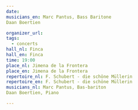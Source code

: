 ```yaml
---
date:
musicians_en: Marc Pantus, Bass Baritone
Daan Boertien

organizer_url: 
tags:
  - concerts
hall_nl: Finca
hall_en: Finca
time: 19:00
place_nl: Jimena de la Frontera
place_en: Jimena de la Frontera
repertoire_nl: F. Schubert - die schöne Müllerin
repertoire_en: F. Schubert - die schöne Müllerin
musicians_nl: Marc Pantus, Bas-bariton
Daan Boertien, Piano

---
```


